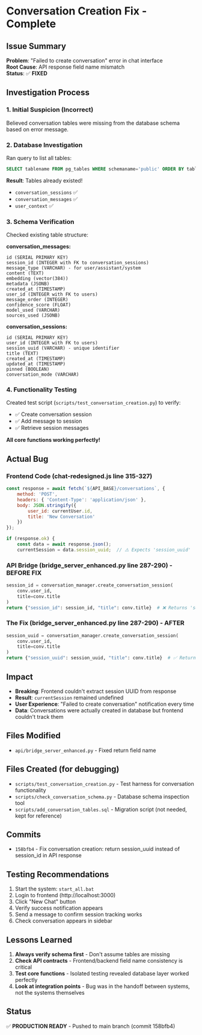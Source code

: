 # Conversation Creation Fix - Complete

## Issue Summary
**Problem**: "Failed to create conversation" error in chat interface  
**Root Cause**: API response field name mismatch  
**Status**: ✅ **FIXED**

## Investigation Process

### 1. Initial Suspicion (Incorrect)
Believed conversation tables were missing from the database schema based on error message.

### 2. Database Investigation
Ran query to list all tables:
```sql
SELECT tablename FROM pg_tables WHERE schemaname='public' ORDER BY tablename;
```

**Result**: Tables already existed!
- `conversation_sessions` ✅
- `conversation_messages` ✅
- `user_context` ✅

### 3. Schema Verification
Checked existing table structure:

**conversation_messages:**
```
id (SERIAL PRIMARY KEY)
session_id (INTEGER with FK to conversation_sessions)
message_type (VARCHAR) - for user/assistant/system
content (TEXT)
embedding (vector(384))
metadata (JSONB)
created_at (TIMESTAMP)
user_id (INTEGER with FK to users)
message_order (INTEGER)
confidence_score (FLOAT)
model_used (VARCHAR)
sources_used (JSONB)
```

**conversation_sessions:**
```
id (SERIAL PRIMARY KEY)
user_id (INTEGER with FK to users)
session_uuid (VARCHAR) - unique identifier
title (TEXT)
created_at (TIMESTAMP)
updated_at (TIMESTAMP)
pinned (BOOLEAN)
conversation_mode (VARCHAR)
```

### 4. Functionality Testing
Created test script (`scripts/test_conversation_creation.py`) to verify:
- ✅ Create conversation session
- ✅ Add message to session
- ✅ Retrieve session messages

**All core functions working perfectly!**

## Actual Bug

### Frontend Code (chat-redesigned.js line 315-327)
```javascript
const response = await fetch(`${API_BASE}/conversations`, {
    method: 'POST',
    headers: { 'Content-Type': 'application/json' },
    body: JSON.stringify({
        user_id: currentUser.id,
        title: 'New Conversation'
    })
});

if (response.ok) {
    const data = await response.json();
    currentSession = data.session_uuid;  // ⚠️ Expects 'session_uuid'
```

### API Bridge (bridge_server_enhanced.py line 287-290) - BEFORE FIX
```python
session_id = conversation_manager.create_conversation_session(
    conv.user_id,
    title=conv.title
)
return {"session_id": session_id, "title": conv.title}  # ❌ Returns 'session_id'
```

### The Fix (bridge_server_enhanced.py line 287-290) - AFTER
```python
session_uuid = conversation_manager.create_conversation_session(
    conv.user_id,
    title=conv.title
)
return {"session_uuid": session_uuid, "title": conv.title}  # ✅ Returns 'session_uuid'
```

## Impact
- **Breaking**: Frontend couldn't extract session UUID from response
- **Result**: `currentSession` remained undefined
- **User Experience**: "Failed to create conversation" notification every time
- **Data**: Conversations were actually created in database but frontend couldn't track them

## Files Modified
- `api/bridge_server_enhanced.py` - Fixed return field name

## Files Created (for debugging)
- `scripts/test_conversation_creation.py` - Test harness for conversation functionality
- `scripts/check_conversation_schema.py` - Database schema inspection tool
- `scripts/add_conversation_tables.sql` - Migration script (not needed, kept for reference)

## Commits
- `158bfb4` - Fix conversation creation: return session_uuid instead of session_id in API response

## Testing Recommendations
1. Start the system: `start_all.bat`
2. Login to frontend (http://localhost:3000)
3. Click "New Chat" button
4. Verify success notification appears
5. Send a message to confirm session tracking works
6. Check conversation appears in sidebar

## Lessons Learned
1. **Always verify schema first** - Don't assume tables are missing
2. **Check API contracts** - Frontend/backend field name consistency is critical
3. **Test core functions** - Isolated testing revealed database layer worked perfectly
4. **Look at integration points** - Bug was in the handoff between systems, not the systems themselves

## Status
✅ **PRODUCTION READY** - Pushed to main branch (commit 158bfb4)
